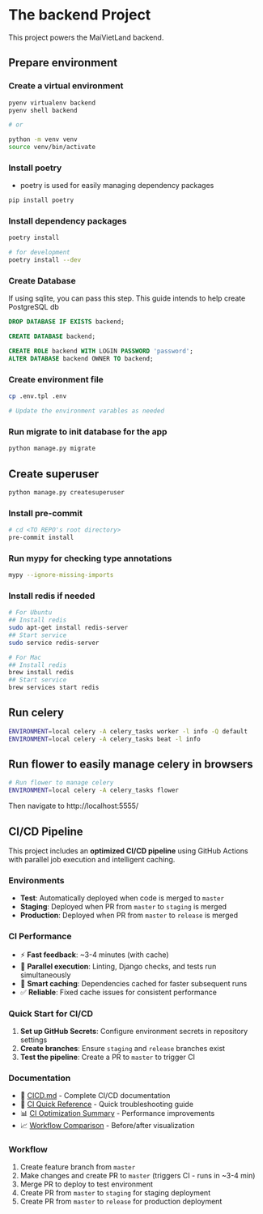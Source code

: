 # The backend Project

This project powers the MaiVietLand backend.

## Prepare environment

### Create a virtual environment

```bash
pyenv virtualenv backend
pyenv shell backend

# or

python -m venv venv
source venv/bin/activate
```

### Install poetry

- poetry is used for easily managing dependency packages

```bash
pip install poetry
```

### Install dependency packages

```bash
poetry install

# for development
poetry install --dev
```

### Create Database

If using sqlite, you can pass this step.
This guide intends to help create PostgreSQL db

```sql
DROP DATABASE IF EXISTS backend;

CREATE DATABASE backend;

CREATE ROLE backend WITH LOGIN PASSWORD 'password';
ALTER DATABASE backend OWNER TO backend;
```

### Create environment file

``` bash
cp .env.tpl .env

# Update the environment varables as needed
```

### Run migrate to init database for the app

```bash
python manage.py migrate
```

## Create superuser

```bash
python manage.py createsuperuser
```

### Install pre-commit

```bash
# cd <TO REPO's root directory>
pre-commit install
```

### Run mypy for checking type annotations

```bash
mypy --ignore-missing-imports
```

### Install redis if needed

```bash
# For Ubuntu
## Install redis
sudo apt-get install redis-server
## Start service
sudo service redis-server

# For Mac
## Install redis
brew install redis
## Start service
brew services start redis
```


## Run celery

```bash
ENVIRONMENT=local celery -A celery_tasks worker -l info -Q default
ENVIRONMENT=local celery -A celery_tasks beat -l info
```

## Run flower to easily manage celery in browsers

```bash
# Run flower to manage celery
ENVIRONMENT=local celery -A celery_tasks flower
```

Then navigate to http://localhost:5555/

## CI/CD Pipeline

This project includes an **optimized CI/CD pipeline** using GitHub Actions with parallel job execution and intelligent caching.

### Environments
- **Test**: Automatically deployed when code is merged to `master`
- **Staging**: Deployed when PR from `master` to `staging` is merged
- **Production**: Deployed when PR from `master` to `release` is merged

### CI Performance
- ⚡ **Fast feedback**: ~3-4 minutes (with cache)
- 🔄 **Parallel execution**: Linting, Django checks, and tests run simultaneously
- 💾 **Smart caching**: Dependencies cached for faster subsequent runs
- ✅ **Reliable**: Fixed cache issues for consistent performance

### Quick Start for CI/CD

1. **Set up GitHub Secrets**: Configure environment secrets in repository settings
2. **Create branches**: Ensure `staging` and `release` branches exist
3. **Test the pipeline**: Create a PR to `master` to trigger CI

### Documentation

- 📖 [CICD.md](docs/CICD.md) - Complete CI/CD documentation
- 🚀 [CI Quick Reference](docs/CI_QUICK_REFERENCE.md) - Quick troubleshooting guide
- 📊 [CI Optimization Summary](docs/CI_OPTIMIZATION_SUMMARY.md) - Performance improvements
- 📈 [Workflow Comparison](docs/CI_WORKFLOW_COMPARISON.md) - Before/after visualization

### Workflow

1. Create feature branch from `master`
2. Make changes and create PR to `master` (triggers CI - runs in ~3-4 min)
3. Merge PR to deploy to test environment
4. Create PR from `master` to `staging` for staging deployment
5. Create PR from `master` to `release` for production deployment
